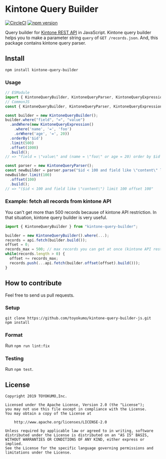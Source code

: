 # Kintone Query Builder

[![CircleCI](https://circleci.com/gh/toyokumo/kintone-query-builder-js.svg?style=svg)](https://circleci.com/gh/toyokumo/kintone-query-builder-js)
[![npm version](https://badge.fury.io/js/kintone-query-builder.svg)](https://badge.fury.io/js/kintone-query-builder)

Query builder for [Kintone REST API](https://developer.kintone.io/hc/en-us/articles/213149287/) in JavaScript.
Kintone query builder helps you to make a parameter string `query` of `GET /records.json`.
And, this package contains kintone query parser.


## Install
```
npm install kintone-query-builder
```


### Usage
```javascript
// ESModule
import { KintoneQueryBuilder, KintoneQueryParser, KintoneQueryExpression } from "kintone-query-builder";
// CommonJS
const { KintoneQueryBuilder, KintoneQueryParser, KintoneQueryExpression } = require("kintone-query-builder");

const builder = new KintoneQueryBuilder();
builder.where("field", "=", "value")
  .andWhere(new KintoneQueryExpression()
    .where('name', '=', 'foo')
    .orWhere('age', '=', 20))
  .orderBy('$id')
  .limit(500)
  .offset(1000)
  .build();
// => "field = \"value\" and (name = \"foo\" or age = 20) order by $id limit 500 offset 1000"

const parser = new KintoneQueryParser();
const newBuilder = parser.parse("$id < 100 and field like \"content\" limit 500");
newBuilder.limit(100)
  .offset(100)
  .build();
// => "($id < 100 and field like \"content\") limit 100 offset 100"
```

### Example: fetch all records from kintone API
You can't get more than 500 records because of kintone API restriction.
In that situation, kintone query builder is very useful.
```javascript
import { KintoneQueryBuilder } from "kintone-query-builder";

builder = new KintoneQueryBuilder().where(...);
records = api.fetch(builder.build());
offset = 0;
records_max = 500; // max records you can get at once (kintone API restriction)
while(records.length > 0) {
  offset += records_max;
  records.push(...api.fetch(builder.offset(offset).build()));
}
```


## How to contribute
Feel free to send us pull requests.
### Setup
```
git clone https://github.com/toyokumo/kintone-query-builder-js.git
npm install
```

### Format
Run `npm run lint:fix`

### Testing
Run `npm test`.

## License
```
Copyright 2019 TOYOKUMO,Inc.

Licensed under the Apache License, Version 2.0 (the "License");
you may not use this file except in compliance with the License.
You may obtain a copy of the License at

    http://www.apache.org/licenses/LICENSE-2.0

Unless required by applicable law or agreed to in writing, software
distributed under the License is distributed on an "AS IS" BASIS,
WITHOUT WARRANTIES OR CONDITIONS OF ANY KIND, either express or implied.
See the License for the specific language governing permissions and
limitations under the License.
```
